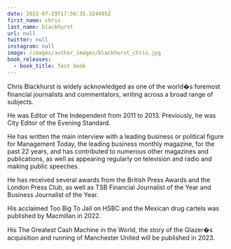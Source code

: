 ```yaml
---
date: 2022-07-29T17:56:35.324405Z
first_name: chris
last_name: blackhurst
url: null
twitter: null
instagram: null
image: /images/author_images/blackhurst_chris.jpg
book_releases: 
  - book_title: Test book
---
```

Chris Blackhurst is widely acknowledged as one of the world�s foremost financial journalists and commentators, writing across a broad range of subjects.

He was Editor of The Independent from 2011 to 2013. Previously, he was City Editor of the Evening Standard.

He has written the main interview with a leading business or political figure for Management Today, the leading business monthly magazine, for the past 22 years, and has contributed to numerous other magazines and publications, as well as appearing regularly on television and radio and making public speeches.

He has received several awards from the British Press Awards and the London Press Club, as well as TSB Financial Journalist of the Year and Business Journalist of the Year.

His acclaimed Too Big To Jail on HSBC and the Mexican drug cartels was published by Macmillan in 2022.



His The Greatest Cash Machine in the World, the story of the Glazer�s acquisition and running of Manchester United will be published in 2023.